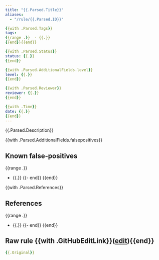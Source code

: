 ```yaml
---
title: "{{.Parsed.Title}}"
aliases:
  - "/rule/{{.Parsed.ID}}"

{{with .Parsed.Tags}}
tags:
{{range .}}  - {{.}}
{{end}}{{end}}

{{with .Parsed.Status}}
status: {{.}}
{{end}}

{{with .Parsed.AdditionalFields.level}}
level: {{.}}
{{end}}

{{with .Parsed.Reviewer}}
reviewer: {{.}}
{{end}}

{{with .Time}}
date: {{.}}
{{end}}
---
```


{{.Parsed.Description}}

<!--more-->

{{with .Parsed.AdditionalFields.falsepositives}}
## Known false-positives
{{range .}}
* {{.}}
{{- end}}
{{end}}

{{with .Parsed.References}}
## References
{{range .}}
* {{.}}
  {{- end}}
{{end}}

## Raw rule {{with .GitHubEditLink}}([edit]({{.}})){{end}}
```yaml
{{.Original}}
```

